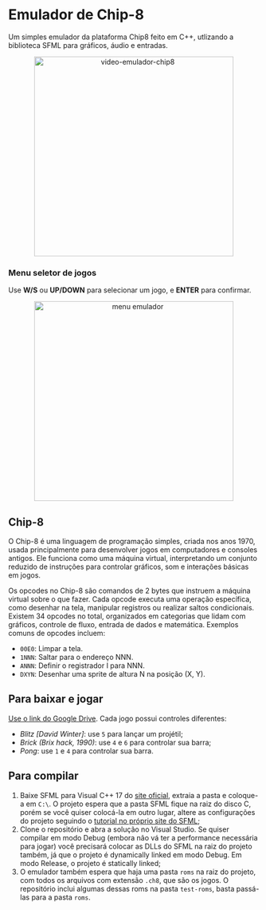 # Emulador de Chip-8
Um simples emulador da plataforma Chip8 feito em C++, utlizando a biblioteca SFML para gráficos, áudio e entradas.

<div align="center">
  <img src="https://github.com/user-attachments/assets/9a3c2e85-c9e1-40ed-b949-d39f989ad295" alt="video-emulador-chip8" height="400">
</div>

### Menu seletor de jogos
Use **W/S** ou **UP/DOWN** para selecionar um jogo, e **ENTER** para confirmar.
<div align="center">
  <img src="https://github.com/user-attachments/assets/0fcfe73b-0f80-44ed-a421-32e49222cdc9" alt="menu emulador" height="400">
</div>

## Chip-8
O Chip-8 é uma linguagem de programação simples, criada nos anos 1970, usada principalmente para desenvolver jogos em computadores e consoles antigos. Ele funciona como uma máquina virtual, interpretando um conjunto reduzido de instruções para controlar gráficos, som e interações básicas em jogos. 

Os opcodes no Chip-8 são comandos de 2 bytes que instruem a máquina virtual sobre o que fazer. Cada opcode executa uma operação específica, como desenhar na tela, manipular registros ou realizar saltos condicionais. Existem 34 opcodes no total, organizados em categorias que lidam com gráficos, controle de fluxo, entrada de dados e matemática. Exemplos comuns de opcodes incluem:

- `00E0`: Limpar a tela.
- `1NNN`: Saltar para o endereço NNN.
- `ANNN`: Definir o registrador I para NNN.
- `DXYN`: Desenhar uma sprite de altura N na posição (X, Y).

## Para baixar e jogar
[Use o link do Google Drive](https://drive.google.com/file/d/1E5iOMh-i-HrZcDZVsBVicfzPrftRkRhx/view?usp=sharing). Cada jogo possui controles diferentes:
- *Blitz [David Winter]*: use `5` para lançar um projétil;
- *Brick (Brix hack, 1990)*: use `4` e `6` para controlar sua barra;
- *Pong*: use `1` e `4` para controlar sua barra.

## Para compilar
1. Baixe SFML para Visual C++ 17 do [site oficial](https://www.sfml-dev.org/download/sfml/2.6.1/), extraia a pasta e coloque-a em `C:\`. O projeto espera que a pasta SFML fique na raiz do disco C, porém se você quiser colocá-la em outro lugar, altere as configurações do projeto seguindo o [tutorial no próprio site do SFML](https://www.sfml-dev.org/tutorials/2.6/start-vc.php);
2. Clone o repositório e abra a solução no Visual Studio. Se quiser compilar em modo Debug (embora não vá ter a performance necessária para jogar) você precisará colocar as DLLs do SFML na raiz do projeto também, já que o projeto é dynamically linked em modo Debug. Em modo Release, o projeto é statically linked;
3. O emulador também espera que haja uma pasta `roms` na raiz do projeto, com todos os arquivos com extensão `.ch8`, que são os jogos. O repositório inclui algumas dessas roms na pasta `test-roms`, basta passá-las para a pasta `roms`.
